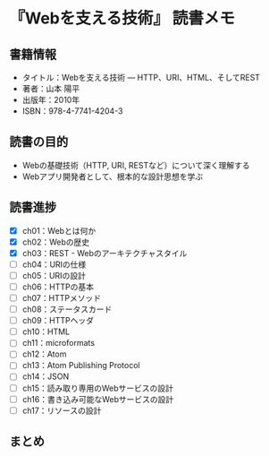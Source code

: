 # 『Webを支える技術』 読書メモ

## 書籍情報
- タイトル：Webを支える技術 ― HTTP、URI、HTML、そしてREST
- 著者：山本 陽平
- 出版年：2010年
- ISBN：978-4-7741-4204-3

## 読書の目的
- Webの基礎技術（HTTP, URI, RESTなど）について深く理解する
- Webアプリ開発者として、根本的な設計思想を学ぶ

## 読書進捗

- [x] ch01：Webとは何か
- [x] ch02：Webの歴史
- [x] ch03：REST - Webのアーキテクチャスタイル
- [ ] ch04：URIの仕様
- [ ] ch05：URIの設計
- [ ] ch06：HTTPの基本
- [ ] ch07：HTTPメソッド
- [ ] ch08：ステータスカード
- [ ] ch09：HTTPヘッダ
- [ ] ch10：HTML
- [ ] ch11：microformats
- [ ] ch12：Atom
- [ ] ch13：Atom Publishing Protocol
- [ ] ch14：JSON
- [ ] ch15：読み取り専用のWebサービスの設計
- [ ] ch16：書き込み可能なWebサービスの設計
- [ ] ch17：リソースの設計

## まとめ
